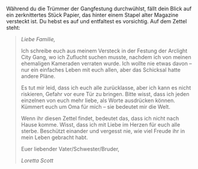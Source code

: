 Während du die Trümmer der Gangfestung durchwühlst, fällt dein Blick auf ein zerknittertes Stück Papier, das hinter einem Stapel alter Magazine versteckt ist. Du hebst es auf und entfaltest es vorsichtig. Auf dem Zettel steht:

> _Liebe Familie,_
>
> Ich schreibe euch aus meinem Versteck in der Festung der Arclight City Gang, wo ich Zuflucht suchen musste, nachdem ich von meinen ehemaligen Kameraden verraten wurde. Ich wollte nie etwas davon – nur ein einfaches Leben mit euch allen, aber das Schicksal hatte andere Pläne.
>
> Es tut mir leid, dass ich euch alle zurücklasse, aber ich kann es nicht riskieren, Gefahr vor eure Tür zu bringen. Bitte wisst, dass ich jeden einzelnen von euch mehr liebe, als Worte ausdrücken können. Kümmert euch um Oma für mich – sie bedeutet mir die Welt.
>
> Wenn ihr diesen Zettel findet, bedeutet das, dass ich nicht nach Hause komme. Wisst, dass ich mit Liebe im Herzen für euch alle sterbe. Beschützt einander und vergesst nie, wie viel Freude ihr in mein Leben gebracht habt.
>
> Euer liebender Vater/Schwester/Bruder,
>
> _Loretta Scott_
